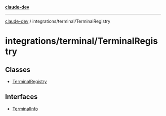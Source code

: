 [**claude-dev**](../../../README.md)

***

[claude-dev](../../../README.md) / integrations/terminal/TerminalRegistry

# integrations/terminal/TerminalRegistry

## Classes

- [TerminalRegistry](classes/TerminalRegistry.md)

## Interfaces

- [TerminalInfo](interfaces/TerminalInfo.md)
